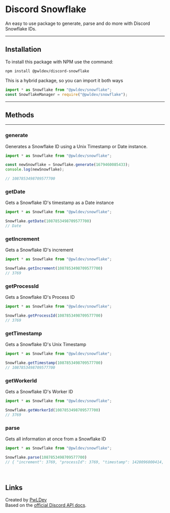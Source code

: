 # **Discord Snowflake**
An easy to use package to generate, parse and do more with Discord Snowflake IDs.
<hr>

## **Installation**
To install this package with NPM use the command:
```
npm install @pwldev/discord-snowflake
```
This is a hybrid package, so you can import it both ways
```js
import * as Snowflake from "@pwldev/snowflake";
const SnowflakeManager = require("@pwldev/snowflake");
```
<hr>

## **Methods**

<hr>

### **generate**
Generates a Snowflake ID using a Unix Timestamp or Date instance.
```js
import * as Snowflake from "@pwldev/snowflake";

const newSnowflake = Snowflake.generate(1679460085433);
console.log(newSnowflake);

// 1087853498709577700
```

### **getDate**
Gets a Snowflake ID's timestamp as a Date instance
```js
import * as Snowflake from "@pwldev/snowflake";

Snowflake.getDate(1087853498709577700)
// Date
```

### **getIncrement**
Gets a Snowflake ID's increment
```js
import * as Snowflake from "@pwldev/snowflake";

Snowflake.getIncrement(1087853498709577700)
// 3769
```

### **getProcessId**
Gets a Snowflake ID's Process ID
```js
import * as Snowflake from "@pwldev/snowflake";

Snowflake.getProcessId(1087853498709577700)
// 3769
```

### **getTimestamp**
Gets a Snowflake ID's Unix Timestamp
```js
import * as Snowflake from "@pwldev/snowflake";

Snowflake.getTimestamp(1087853498709577700)
// 1087853498709577700
```

### **getWorkerId**
Gets a Snowflake ID's Worker ID
```js
import * as Snowflake from "@pwldev/snowflake";

Snowflake.getWorkerId(1087853498709577700)
// 3769
```
### **parse**
Gets all information at once from a Snowflake ID
```js
import * as Snowflake from "@pwldev/snowflake";

Snowflake.parse(1087853498709577700)
// { "increment": 3769, "processId": 3769, "timestamp": 1420096000414, "workerId": 3769 }
```

<br>

## **Links**

Created by [PwLDev](https://github.com/PwLDev/)
<br>
Based on the [official Discord API docs](https://discord.dev).